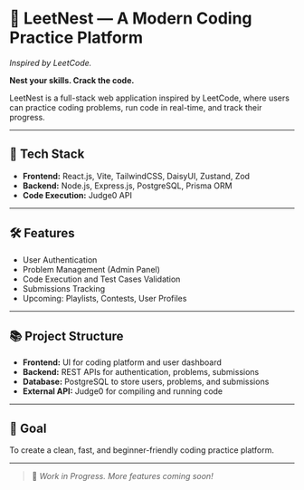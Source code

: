 # 🐣 LeetNest — A Modern Coding Practice Platform 
*Inspired by LeetCode.*

**Nest your skills. Crack the code.**

LeetNest is a full-stack web application inspired by LeetCode, where users can practice coding problems, run code in real-time, and track their progress.

---

## 🚀 Tech Stack

- **Frontend:** React.js, Vite, TailwindCSS, DaisyUI, Zustand, Zod
- **Backend:** Node.js, Express.js, PostgreSQL, Prisma ORM
- **Code Execution:** Judge0 API

---

## 🛠️ Features

- User Authentication
- Problem Management (Admin Panel)
- Code Execution and Test Cases Validation
- Submissions Tracking
- Upcoming: Playlists, Contests, User Profiles

---

## 📚 Project Structure

- **Frontend:** UI for coding platform and user dashboard
- **Backend:** REST APIs for authentication, problems, submissions
- **Database:** PostgreSQL to store users, problems, and submissions
- **External API:** Judge0 for compiling and running code

---

## 🎯 Goal

To create a clean, fast, and beginner-friendly coding practice platform.

---

> 🚧 *Work in Progress. More features coming soon!*

